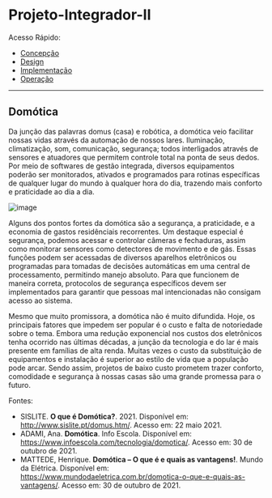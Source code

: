 # Projeto-Integrador-II

Acesso Rápido:

* [Concepção](https://github.com/Aquinom/Projeto-Integrador-2/blob/main/Concep%C3%A7%C3%A3o.md)
* [Design](https://github.com/Aquinom/Projeto-Integrador-2/blob/main/Design.md)
* [Implementação](https://github.com/Aquinom/Projeto-Integrador-2/blob/main/Implementa%C3%A7%C3%A3o.md)
* [Operação](https://github.com/Aquinom/Projeto-Integrador-2/blob/main/Opera%C3%A7%C3%A3o.md)

---
## Domótica

Da junção das palavras domus (casa) e robótica, a domótica veio facilitar nossas vidas através da automação de nossos lares. Iluminação, climatização, som, comunicação, segurança; todos interligados através de sensores e atuadores que permitem controle total na ponta de seus dedos. Por meio de softwares de gestão integrada, diversos equipamentos poderão ser monitorados, ativados e programados para rotinas específicas de qualquer lugar do mundo à qualquer hora do dia, trazendo mais conforto e praticidade ao dia a dia. 

![image](https://user-images.githubusercontent.com/92688963/139560489-daa68e16-ec79-45c6-a5b5-ef39041677bb.png)

Alguns dos pontos fortes da domótica são a segurança, a praticidade, e a economia de gastos residênciais recorrentes. Um destaque especial é segurança, podemos acessar e controlar câmeras e fechaduras, assim como monitorar sensores como detectores de movimento e de gás. Essas funções podem ser acessadas de diversos aparelhos eletrônicos ou programadas para tomadas de decisões automáticas em uma central de processamento, permitindo manejo absoluto. Para que funcionem de maneira correta, protocolos de segurança específicos devem ser implementados para garantir que pessoas mal intencionadas não consigam acesso ao sistema. 

Mesmo que muito promissora, a domótica não é muito difundida. Hoje, os principais fatores que impedem ser popular é o custo e falta de notoriedade sobre o tema. Embora uma redução exponencial nos custos dos eletrônicos tenha ocorrido nas últimas décadas, a junção da tecnologia e do lar é mais presente em famílias de alta renda. Muitas vezes o custo da substituição de equipamentos e instalação é superior ao estilo de vida que a população pode arcar. Sendo assim, projetos de baixo custo prometem trazer conforto, comodidade e segurança à nossas casas são uma grande promessa para o futuro.


Fontes: 
* SISLITE. **O que é Domótica?**. 2021. Disponível em: http://www.sislite.pt/domus.htm/. Acesso em: 22 maio 2021.
* ADAMI, Ana. **Domótica**. Info Escola. Disponível em: https://www.infoescola.com/tecnologia/domotica/. Acesso em: 30 de outubro de 2021.
* MATTEDE, Henrique. **Domótica – O que é e quais as vantagens!**. Mundo da Elétrica. Disponível em: https://www.mundodaeletrica.com.br/domotica-o-que-e-quais-as-vantagens/.             Acesso em: 30 de outubro de 2021.
